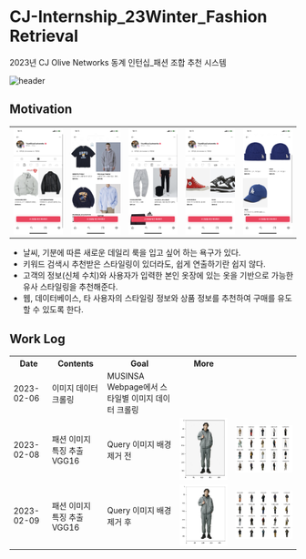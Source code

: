 # CJ-Internship_23Winter_Fashion Retrieval
2023년 CJ Olive Networks 동계 인턴십_패션 조합 추천 시스템

![header](https://capsule-render.vercel.app/api?type=Rounded&color=gradient&height=100&section=footer&text=2023년%20CJ%20Olive%20Networks%20동계인턴십%20Image%20Retrieval%20&fontSize=30)

## Motivation
<div>
  <table>
    <tr>
      <td><img alt="아우터" src="https://github.com/B-JayU/CJ-Internship_23Winter/blob/main/ReadMe_IMG/Outer.png" /></td>
      <td><img alt="상의" src="https://github.com/B-JayU/CJ-Internship_23Winter/blob/main/ReadMe_IMG/Upper.png" /></td>
      <td><img alt="하의" src="https://github.com/B-JayU/CJ-Internship_23Winter/blob/main/ReadMe_IMG/Pants.png" /></td>
      <td><img alt="신발" src="https://github.com/B-JayU/CJ-Internship_23Winter/blob/main/ReadMe_IMG/Shoes.png" /></td>
      <td><img alt="악세사리" src="https://github.com/B-JayU/CJ-Internship_23Winter/blob/main/ReadMe_IMG/Acc.png" /></td>
    <tr>
  </table>
  
  - 날씨, 기분에 따른 새로운 데일리 룩을 입고 싶어 하는 욕구가 있다.
  - 키워드 검색시 추천받은 스타일링이 있더라도, 쉽게 연출하기란 쉽지 않다.
  - 고객의 정보(신체 수치)와 사용자가 입력한 본인 옷장에 있는 옷을 기반으로 가능한 유사 스타일링을 추천해준다.
  - 웹, 데이터베이스, 타 사용자의 스타일링 정보와 상품 정보를 추천하여 구매를 유도할 수 있도록 한다.

</div>

## Work Log
<div>
<table>
  <th> Date </th>
  <th> Contents </th>
  <th> Goal </th>
  <th> More </th>
  <tr>
    <td> 2023-02-06 </td>
    <td> 이미지 데이터 크롤링 </td>
    <td> 
        MUSINSA Webpage에서 스타일별 이미지 데이터 크롤링
    </td>
    <td>  </td>
  </tr>
  
  <tr>
    <td> 2023-02-08 </td>
    <td> 패션 이미지 특징 추출  VGG16 </td>
    <td> Query 이미지 배경 제거 전</td>
    <td> <img src="https://github.com/B-JayU/CJ-Internship_23Winter/blob/main/ReadMe_IMG/original_img.png"/> </td>
    <td> <img src="https://github.com/B-JayU/CJ-Internship_23Winter/blob/main/ReadMe_IMG/original_ret.png"/> </td>
  </tr>
  <tr>
    <td> 2023-02-09 </td>
    <td> 패션 이미지 특징 추출  VGG16 </td>
    <td> Query 이미지 배경 제거 후</td>
    <td> <img src="https://github.com/B-JayU/CJ-Internship_23Winter/blob/main/ReadMe_IMG/removed_img.png"/> </td>
    <td> <img src="https://github.com/B-JayU/CJ-Internship_23Winter/blob/main/ReadMe_IMG/removed_ret.png"/> </td>
  </tr>
</div> 
